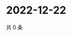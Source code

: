 # 2022-12-22

共 0 条

<!-- BEGIN WEIBO -->
<!-- 最后更新时间 Thu Dec 22 2022 17:12:55 GMT+0800 (China Standard Time) -->

<!-- END WEIBO -->
